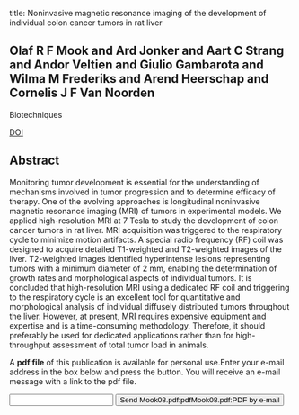 title: Noninvasive magnetic resonance imaging of the development of individual colon cancer tumors in rat liver

## Olaf R F Mook and Ard Jonker and Aart C Strang and Andor Veltien and Giulio Gambarota and Wilma M Frederiks and Arend Heerschap and Cornelis J F Van Noorden
Biotechniques

<a href="https://doi.org/10.2144/000112695">DOI</a>

## Abstract
Monitoring tumor development is essential for the understanding of mechanisms involved in tumor progression and to determine efficacy of therapy. One of the evolving approaches is longitudinal noninvasive magnetic resonance imaging (MRI) of tumors in experimental models. We applied high-resolution MRI at 7 Tesla to study the development of colon cancer tumors in rat liver. MRI acquisition was triggered to the respiratory cycle to minimize motion artifacts. A special radio frequency (RF) coil was designed to acquire detailed T1-weighted and T2-weighted images of the liver. T2-weighted images identified hyperintense lesions representing tumors with a minimum diameter of 2 mm, enabling the determination of growth rates and morphological aspects of individual tumors. It is concluded that high-resolution MRI using a dedicated RF coil and triggering to the respiratory cycle is an excellent tool for quantitative and morphological analysis of individual diffusely distributed tumors throughout the liver. However, at present, MRI requires expensive equipment and expertise and is a time-consuming methodology. Therefore, it should preferably be used for dedicated applications rather than for high-throughput assessment of total tumor load in animals.

A <b>pdf file</b> of this publication is available for personal use.Enter your e-mail address in the box below and press the button. You will receive an e-mail message with a link to the pdf file.
<form action="sender.php">  <input type="text" name="email">  <input type="submit" value="Send Mook08.pdf:pdfMook08.pdf:PDF by e-mail"></form>